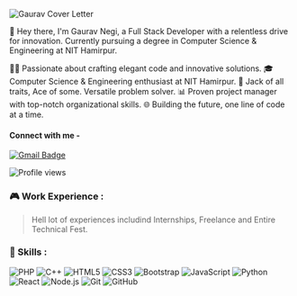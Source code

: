 
![Gaurav Cover Letter](https://i.postimg.cc/3w8x3CT2/Black-and-Yellow-Modern-Free-e-Course-Twitter-Cover-2.gif) 


🚀 Hey there, I'm Gaurav Negi, a Full Stack Developer with a relentless drive for innovation. Currently pursuing a degree in Computer Science & Engineering at NIT Hamirpur.

👨‍💻 Passionate about crafting elegant code and innovative solutions.
🎓 Computer Science & Engineering enthusiast at NIT Hamirpur.
🔧 Jack of all traits, Ace of some. Versatile problem solver.
📊 Proven project manager with top-notch organizational skills.
🌐 Building the future, one line of code at a time.

#### Connect with me -
[![Gmail Badge](https://img.shields.io/badge/-negigaurav0340@gmail.com-c14438?style=flat-square&logo=Gmail&logoColor=white&link=mailto:negigaurav0340@gmail.com)](mailto:negigaurav0340@gmail.com) 

![Profile views](https://komarev.com/ghpvc/?username=Gauru3040)


### :video_game: Work Experience :
> Hell lot of experiences includind Internships, Freelance and Entire Technical Fest. 

### 🥇 Skills :
![PHP](https://img.shields.io/badge/-PHP-00599C?style=flat-square&logo=PHP)
![C++](https://img.shields.io/badge/-C++-00599C?style=flat-square&logo=c)
![HTML5](https://img.shields.io/badge/-HTML5-E34F26?style=flat-square&logo=html5&logoColor=white)
![CSS3](https://img.shields.io/badge/-CSS3-1572B6?style=flat-square&logo=css3)
![Bootstrap](https://img.shields.io/badge/-Bootstrap-563D7C?style=flat-square&logo=bootstrap)
![JavaScript](https://img.shields.io/badge/-JavaScript-black?style=flat-square&logo=javascript)
![Python](https://img.shields.io/badge/Python-black?style=flat-square&logo=python)
![React](https://img.shields.io/badge/-React-black?style=flat-square&logo=react)
![Node.js](https://img.shields.io/badge/-Node.js-49CB41?style=flat-square&logo=node.js)
![Git](https://img.shields.io/badge/-Git-black?style=flat-square&logo=git)
![GitHub](https://img.shields.io/badge/-GitHub-181717?style=flat-square&logo=github)

